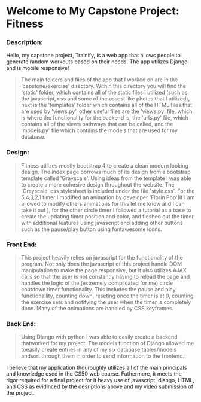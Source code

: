 # Welcome to My Capstone Project: Fitness

### Description:
Hello, my capstone project, Trainify, is a web app that allows people to
generate random workouts based on their needs. The app utilizes Django and
is mobile responsive! 

>The main folders and files of the app that I worked on are in the 'capstone/exercise' directory. Within this directory you will find the 'static' folder, which contains all of the static files I utilized (such as the javascript, css and some of the assest like photos that I utilized), next is the 'templates' folder which contains all of the HTML files that are used by 'views.py', other useful files are the 'views.py' file, which is where the functionality for the backend is, the 'urls.py' file, which contains all of the views pathways that can be called, and the 'models.py' file which contains the models that are used for my database.

### Design:
>Fitness utilizes mostly bootstrap 4 to create a clean modern looking design. The index page borrows much of its design from a bootstrap template called 'Grayscale'. Using ideas from the template I was able to create a more cohesive design throughout the website. The 'Greyscale' css stylesheet is included under the file 'style.css'. For the 5,4,3,2,1 timer I modified an animation by developer 'Florin Pop'(If I am allowed to modify others animations for this let me know and I can take it out ), for the other circle timer I followed a tutorial as a base to create the updating timer position and color, and fleshed out the timer with additional features using javascript and adding other buttons such as the pause/play button using fontawesome icons.

### Front End:
>This project heavily relies on javascript for the functionality of the program. Not only does the javascript of this project handle DOM manipulation to make the page responsive, but it also utilizes AJAX calls so that the user is not constantly having to reload the page and handles the logic of the (extremely complicated for me) circle coutdown timer functionality. This includes the pause and play functionallity, counting down, reseting once the timer is at 0, counting the exercise sets and notifying the user when the timer is completely done. Many of the animations are handled by CSS keyframes.

### Back End:
>Using Django with python I was able to easily create a backend thatworked for my project. The models function of Django allowed me toeasily create entries in any of my six database tables/models andsort through them in order to send information to the frontend.

I believe that my application thouroughly utilizes all of the main principals and knowledge used in the CS50 web course. Futhermore, it meets the rigor required for a final project for it heavy use of javascript, django, HTML, and CSS as evidinced by the desriptions above and my video submission of the project.
